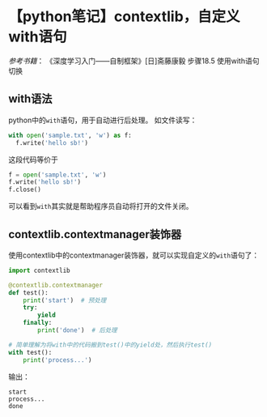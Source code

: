 # 【python笔记】contextlib，自定义with语句
*参考书籍*：
《深度学习入门——自制框架》[日]斋藤康毅 步骤18.5 使用with语句切换

## with语法
python中的`with`语句，用于自动进行后处理。
如文件读写：
```python
with open('sample.txt', 'w') as f:
  f.write('hello sb!')
```
这段代码等价于
```python
f = open('sample.txt', 'w')
f.write('hello sb!')
f.close()
```
可以看到`with`其实就是帮助程序员自动将打开的文件关闭。

## contextlib.contextmanager装饰器
使用contextlib中的contextmanager装饰器，就可以实现自定义的`with`语句了：
```python
import contextlib 

@contextlib.contextmanager
def test():
	print('start')  # 预处理
	try:
		yield
	finally:
		print('done')  # 后处理

# 简单理解为将with中的代码搬到test()中的yield处，然后执行test()
with test():
	print('process...')
```
输出：
```
start
process...
done
```